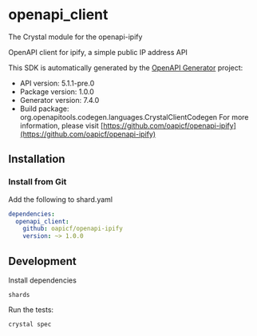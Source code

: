 # openapi_client

The Crystal module for the openapi-ipify

OpenAPI client for ipify, a simple public IP address API

This SDK is automatically generated by the [OpenAPI Generator](https://openapi-generator.tech) project:

- API version: 5.1.1-pre.0
- Package version: 1.0.0
- Generator version: 7.4.0
- Build package: org.openapitools.codegen.languages.CrystalClientCodegen
For more information, please visit [https://github.com/oapicf/openapi-ipify](https://github.com/oapicf/openapi-ipify)

## Installation

### Install from Git

Add the following to shard.yaml

```yaml
dependencies:
  openapi_client:
    github: oapicf/openapi-ipify
    version: ~> 1.0.0
```

## Development

Install dependencies

```shell
shards
```

Run the tests:

```shell
crystal spec
```
